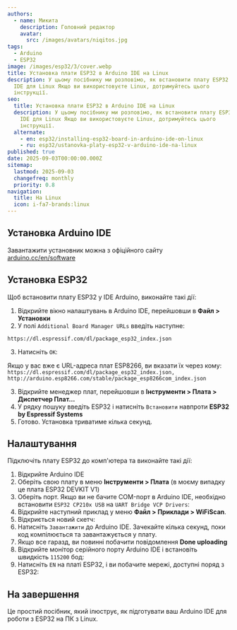 ```yaml
---
authors:
  - name: Микита
    description: Головний редактор
    avatar:
      src: /images/avatars/niqitos.jpg
tags:
  - Arduino
  - ESP32
image: /images/esp32/3/cover.webp
title: Установка плати ESP32 в Arduino IDE на Linux
description: У цьому посібнику ми розповімо, як встановити плату ESP32 в Arduino
  IDE для Linux Якщо ви використовуєте Linux, дотримуйтесь цього
  інструкції.
seo:
  title: Установка плати ESP32 в Arduino IDE на Linux
  description: У цьому посібнику ми розповімо, як встановити плату ESP32 в Arduino
    IDE для Linux Якщо ви використовуєте Linux, дотримуйтесь цього
    інструкції.
  alternate:
    - en: esp32/installing-esp32-board-in-arduino-ide-on-linux
    - ru: esp32/ustanovka-platy-esp32-v-arduino-ide-na-linux
published: true
date: 2025-09-03T00:00:00.000Z
sitemap:
  lastmod: 2025-09-03
  changefreq: monthly
  priority: 0.8
navigation:
  title: На Linux
  icon: i-fa7-brands:linux
---
```


## Установка Arduino IDE

Завантажити установник можна з офіційного сайту [arduino.cc/en/software](https://www.arduino.cc/en/software)

## Установка ESP32

Щоб встановити плату ESP32 у IDE Arduino, виконайте такі дії:

1. Відкрийте вікно налаштувань в Arduino IDE, перейшовши в **Файл > Установки**
2. У полі `Additional Board Manager URLs` введіть наступне:

```text
https://dl.espressif.com/dl/package_esp32_index.json
```

3. Натисніть `ОК`:

Якщо у вас вже є URL-адреса плат ESP8266, ви вказати їх через кому: `https://dl.espressif.com/dl/package_esp32_index.json, http://arduino.esp8266.com/stable/package_esp8266com_index.json`

3. Відкрийте менеджер плат, перейшовши в **Інструменти > Плата > Диспетчер Плат…**
4. У рядку пошуку введіть ESP32 і натисніть `Встановити` навпроти **ESP32 by Espressif Systems**
5. Готово. Установка триватиме кілька секунд.

## Налаштування

Підключіть плату ESP32 до комп'ютера та виконайте такі дії:

1. Відкрийте Arduino IDE
2. Оберіть свою плату в меню **Інструменти > Плата** (в моєму випадку це плата ESP32 DEVKIT V1)
3. Оберіть порт. Якщо ви не бачите COM-порт в Arduino IDE, необхідно встановити `ESP32 CP210x USB` на `UART Bridge VCP Drivers`:
4. Відкрийте наступний приклад у меню **Файл > Приклади > WiFiScan**.
5. Відкриється новий скетч:
6. Натисніть `Завантажити` до Arduino IDE. Зачекайте кілька секунд, поки код компілюється та завантажується у плату.
7. Якщо все гаразд, ви повинні побачити повідомлення **Done uploading**
8. Відкрийте монітор серійного порту Arduino IDE і встановіть швидкість `115200` бод: 
9. Натисніть `EN` на платі ESP32, і ви побачите мережі, доступні поряд з ESP32:

## На завершення

Це простий посібник, який ілюструє, як підготувати ваш Arduino IDE для роботи з ESP32 на ПК з Linux.
